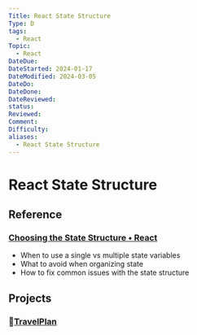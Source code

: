 ```yaml
---
Title: React State Structure
Type: D
tags:
  - React
Topic:
  - React
DateDue:
DateStarted: 2024-01-17
DateModified: 2024-03-05
DateDo:
DateDone:
DateReviewed:
status:
Reviewed:
Comment:
Difficulty:
aliases:
  - React State Structure
---
```


# React State Structure

## Reference

### [Choosing the State Structure • React](https://beta.reactjs.org/learn/choosing-the-state-structure)
- When to use a single vs multiple state variables
- What to avoid when organizing state
- How to fix common issues with the state structure

## Projects

### 📌[TravelPlan](../../DB-React-Components/TravelPlan.md)
